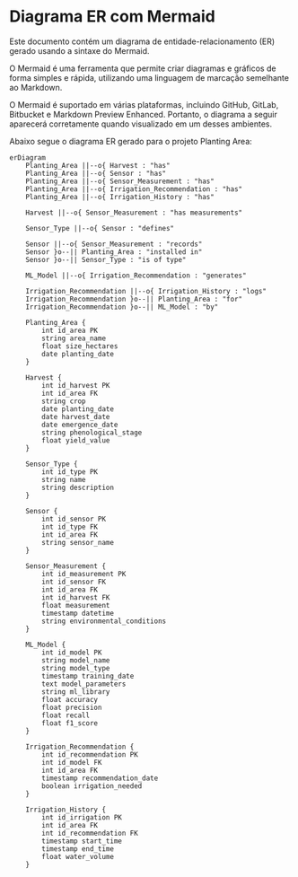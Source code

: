 # Diagrama ER com Mermaid

Este documento contém um diagrama de entidade-relacionamento (ER) gerado usando a sintaxe do Mermaid.

O Mermaid é uma ferramenta que permite criar diagramas e gráficos de forma simples e rápida, utilizando uma linguagem de marcação semelhante ao Markdown. 

O Mermaid é suportado em várias plataformas, incluindo GitHub, GitLab, Bitbucket e Markdown Preview Enhanced. Portanto, o diagrama a seguir aparecerá corretamente quando visualizado em um desses ambientes.

Abaixo segue o diagrama ER gerado para o projeto Planting Area:



```mermaid
erDiagram
    Planting_Area ||--o{ Harvest : "has"
    Planting_Area ||--o{ Sensor : "has"
    Planting_Area ||--o{ Sensor_Measurement : "has"
    Planting_Area ||--o{ Irrigation_Recommendation : "has"
    Planting_Area ||--o{ Irrigation_History : "has"

    Harvest ||--o{ Sensor_Measurement : "has measurements"

    Sensor_Type ||--o{ Sensor : "defines"

    Sensor ||--o{ Sensor_Measurement : "records"
    Sensor }o--|| Planting_Area : "installed in"
    Sensor }o--|| Sensor_Type : "is of type"

    ML_Model ||--o{ Irrigation_Recommendation : "generates"

    Irrigation_Recommendation ||--o{ Irrigation_History : "logs"
    Irrigation_Recommendation }o--|| Planting_Area : "for"
    Irrigation_Recommendation }o--|| ML_Model : "by"

    Planting_Area {
        int id_area PK
        string area_name
        float size_hectares
        date planting_date
    }

    Harvest {
        int id_harvest PK
        int id_area FK
        string crop
        date planting_date
        date harvest_date
        date emergence_date
        string phenological_stage
        float yield_value
    }

    Sensor_Type {
        int id_type PK
        string name
        string description
    }

    Sensor {
        int id_sensor PK
        int id_type FK
        int id_area FK
        string sensor_name
    }

    Sensor_Measurement {
        int id_measurement PK
        int id_sensor FK
        int id_area FK
        int id_harvest FK
        float measurement
        timestamp datetime
        string environmental_conditions
    }

    ML_Model {
        int id_model PK
        string model_name
        string model_type
        timestamp training_date
        text model_parameters
        string ml_library
        float accuracy
        float precision
        float recall
        float f1_score
    }

    Irrigation_Recommendation {
        int id_recommendation PK
        int id_model FK
        int id_area FK
        timestamp recommendation_date
        boolean irrigation_needed
    }

    Irrigation_History {
        int id_irrigation PK
        int id_area FK
        int id_recommendation FK
        timestamp start_time
        timestamp end_time
        float water_volume
    }
```
